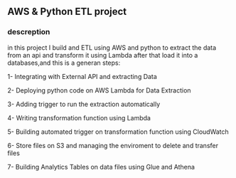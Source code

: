 ## AWS & Python ETL project

### descreption

in this project I build and ETL using AWS and python to extract the data from an api and transform it using Lambda after that load it into a databases,and this is a generan steps:

1- Integrating with External API and extracting Data

2- Deploying python code on AWS Lambda for Data Extraction

3- Adding trigger to run the extraction automatically

4- Writing transformation function using Lambda

5- Building automated trigger on transformation function using CloudWatch

6- Store files on S3 and managing the enviroment to delete and transfer files

7- Building Analytics Tables on data files using Glue and Athena
